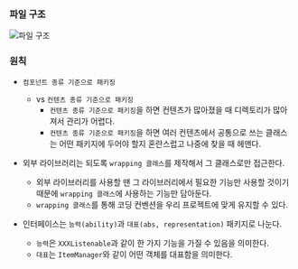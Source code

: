 ### 파일 구조
![파일 구조](https://github.com/bsscco/ohs-reproject/blob/master/android/01-file-structure.png)

### 원칙
- ```컴포넌트 종류 기준으로 패키징```
	- vs ```컨텐츠 종류 기준으로 패키징```
		- ```컨텐츠 종류 기준으로 패키징```을 하면 컨텐츠가 많아졌을 때 디렉토리가 많아져서 관리가 어렵다.
		- ```컨텐츠 종류 기준으로 패키징```을 하면 여러 컨텐츠에서 공통으로 쓰는 클래스는 어떤 패키지에 두어야 할지 혼란스럽고 나중에 찾을 때 헤맨다.

- 외부 라이브러리는 되도록 ```wrapping 클래스```를 제작해서 그 클래스로만 접근한다.
	- 외부 라이브러리를 사용할 땐 그 라이브러리에서 필요한 기능만 사용할 것이기 때문에 ```wrapping 클래스```에 사용하는 기능만 담아둔다.
	- ```wrapping 클래스```를 통해 코딩 컨벤션을 우리 프로젝트에 맞게 유지할 수 있다.

- 인터페이스는 ```능력(ability)```과 ```대표(abs, representation)``` 패키지로 나눈다.
	- ```능력```은 ```XXXListenable```과 같이 한 가지 기능을 가질 수 있음을 의미한다.
	- ```대표```는 ```ItemManager```와 같이 어떤 객체를 대표함을 의미한다.
